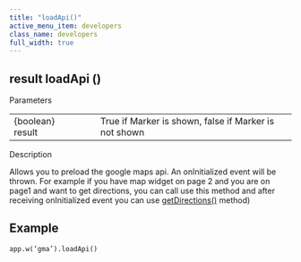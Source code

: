 ```yaml
---
title: "loadApi()"
active_menu_item: developers
class_name: developers
full_width: true
---
```



## result loadApi ()

Parameters

<table>
<tr>
<td width="169">
{boolean} result

</td>
<td width="17">
</td>
<td width="694">
True if Marker is shown, false if Marker is not shown

</td>
</tr>
</table>

Description

Allows you to preload the google maps api. An onInitialized event will be thrown. For example if you have map widget on page 2 and you are on page1 and want to get directions, you can call use this method and after receiving onInitialized event you can use [getDirections()](getdirections.htm) method)

## Example

    app.w(‘gma’).loadApi()
   
